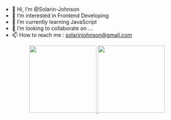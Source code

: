- 👋 Hi, I’m @Solarin-Johnson
- 👀 I’m interested in Frontend Developing
- 🌱 I’m currently learning JavaScript
- 💞️ I’m looking to collaborate on ...
- 📫 How to reach me : solarinjohnson@gmail.com
<p align="center">
<a href="https://github.com/Solarin-Johnson">
  <img height="180em" src="https://github-readme-stats.vercel.app/api?username=Solarin-Johnson&show_icons=true&theme=dracula&include_all_commits=true&count_private=true"/>
  <img height="180em" src="https://github-readme-stats.vercel.app/api/top-langs/?username=Solarin-Johnson&theme=vue-dark&layout=compact&langs_count=4"/>
</a>
</p>
<!---
Solarin-Johnson/Solarin-Johnson is a ✨ special ✨ repository because its `README.md` (this file) appears on your GitHub profile.
You can click the Preview link to take a look at your changes.
--->
